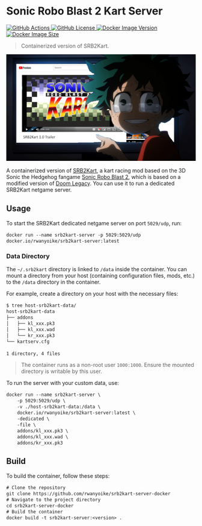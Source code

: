 # Sonic Robo Blast 2 Kart Server

[![GitHub Actions](https://img.shields.io/github/actions/workflow/status/rwanyoike/srb2kart-server-docker/docker-image.yml?branch=main)
](https://github.com/rwanyoike/srb2kart-server-docker/actions/workflows/docker-image.yml?query=branch%3Amain)
[![GitHub License](https://img.shields.io/github/license/rwanyoike/srb2kart-server-docker)
](LICENSE.txt)
[![Docker Image Version](https://img.shields.io/docker/v/rwanyoike/srb2kart-server)](https://hub.docker.com/r/rwanyoike/srb2kart-server)
[![Docker Image Size](https://img.shields.io/docker/image-size/rwanyoike/srb2kart-server)](https://hub.docker.com/r/rwanyoike/srb2kart-server)

> Containerized version of SRB2Kart.

<p align="center">
  <img src="assets/unknown.jpg" alt="SRB2Kart">
</p>

A containerized version of [SRB2Kart](https://mb.srb2.org/showthread.php?t=43708), a kart racing mod based on the 3D Sonic the Hedgehog fangame [Sonic Robo Blast 2](https://srb2.org/), which is based on a modified version of [Doom Legacy](http://doomlegacy.sourceforge.net/). You can use it to run a dedicated SRB2Kart netgame server.

## Usage

To start the SRB2Kart dedicated netgame server on port `5029/udp`, run:

```shell
docker run --name srb2kart-server -p 5029:5029/udp docker.io/rwanyoike/srb2kart-server:latest
```

### Data Directory

The `~/.srb2kart` directory is linked to `/data` inside the container. You can mount a directory from your host (containing configuration files, mods, etc.) to the `/data` directory in the container.

For example, create a directory on your host with the necessary files:

```shell
$ tree host-srb2kart-data/
host-srb2kart-data
├── addons
│   ├── kl_xxx.pk3
│   ├── kl_xxx.wad
│   └── kr_xxx.pk3
└── kartserv.cfg

1 directory, 4 files
```

> The container runs as a non-root user `1000:1000`. Ensure the mounted directory is writable by this user.

To run the server with your custom data, use:

```shell
docker run --name srb2kart-server \
    -p 5029:5029/udp \
    -v ./host-srb2kart-data:/data \
    docker.io/rwanyoike/srb2kart-server:latest \
    -dedicated \
    -file \
    addons/kl_xxx.pk3 \
    addons/kl_xxx.wad \
    addons/kr_xxx.pk3
```

## Build

To build the container, follow these steps:

```shell
# Clone the repository
git clone https://github.com/rwanyoike/srb2kart-server-docker
# Navigate to the project directory
cd srb2kart-server-docker
# Build the container
docker build -t srb2kart-server:<version> .
```
